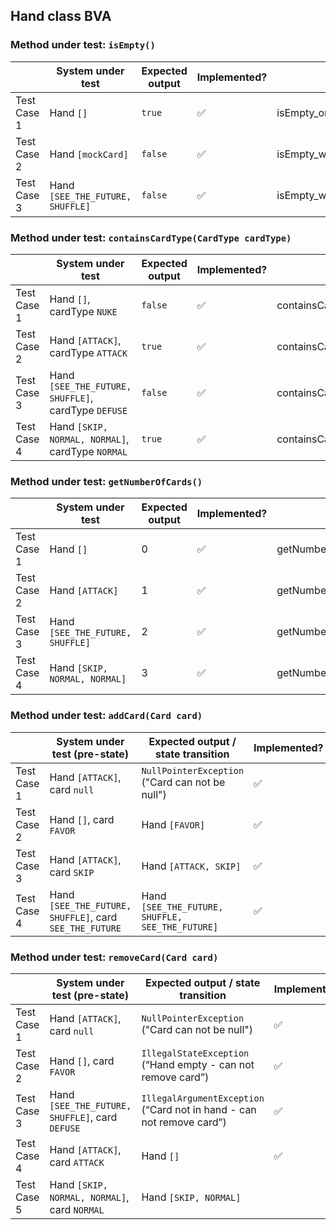 ## Hand class BVA

### Method under test: `isEmpty()`

|             | System under test                | Expected output | Implemented?       | Test name                               |
|-------------|----------------------------------|-----------------|--------------------|-----------------------------------------|
| Test Case 1 | Hand `[]`                        | `true`          | :white_check_mark: | isEmpty_onEmptyHand_returnsTrue         |
| Test Case 2 | Hand `[mockCard]`                | `false`         | :white_check_mark: | isEmpty_withOneCardInHand_returnsFalse  |
| Test Case 3 | Hand `[SEE_THE_FUTURE, SHUFFLE]` | `false`         | :white_check_mark: | isEmpty_withTwoCardsInHand_returnsFalse |

### Method under test: `containsCardType(CardType cardType)`

|             | System under test                                   | Expected output | Implemented?       | Test name                                             |
|-------------|-----------------------------------------------------|-----------------|--------------------|-------------------------------------------------------|
| Test Case 1 | Hand `[]`, cardType `NUKE`                          | `false`         | :white_check_mark: | containsCardType_onEmptyHand_returnsFalse             |
| Test Case 2 | Hand `[ATTACK]`, cardType `ATTACK`                  | `true`          | :white_check_mark: | containsCardType_withCardInHand_returnsTrue           |
| Test Case 3 | Hand `[SEE_THE_FUTURE, SHUFFLE]`, cardType `DEFUSE` | `false`         | :white_check_mark: | containsCardType_withTwoOtherCardsInHand_returnsFalse |
| Test Case 4 | Hand `[SKIP, NORMAL, NORMAL]`, cardType `NORMAL`    | `true`          | :white_check_mark: | containsCardType_withDuplicatesInHand_returnsTrue     |

### Method under test: `getNumberOfCards()`

|             | System under test                | Expected output | Implemented?       | Test name                                                       |
|-------------|----------------------------------|-----------------|--------------------|-----------------------------------------------------------------|
| Test Case 1 | Hand `[]`                        | 0               | :white_check_mark: | getNumberOfCards_onEmptyHand_returnsZero                        |
| Test Case 2 | Hand `[ATTACK]`                  | 1               | :white_check_mark: | getNumberOfCards_withOneCardInHand_returnsOne                   |
| Test Case 3 | Hand `[SEE_THE_FUTURE, SHUFFLE]` | 2               | :white_check_mark: | getNumberOfCards_withTwoCardsInHand_returnsTwo                  |
| Test Case 4 | Hand `[SKIP, NORMAL, NORMAL]`    | 3               | :white_check_mark: | getNumberOfCards_withThreeCardsInHandAndDuplicates_returnsThree |

### Method under test: `addCard(Card card)`

|             | System under test (pre-state)                           | Expected output / state transition               | Implemented?       | Test name                                       |
|-------------|---------------------------------------------------------|--------------------------------------------------|--------------------|-------------------------------------------------|
| Test Case 1 | Hand `[ATTACK]`, card `null`                            | `NullPointerException` ("Card can not be null")  | :white_check_mark: | addCard_withNullCard_throwsNullPointerException |
| Test Case 2 | Hand `[]`, card `FAVOR`                                 | Hand `[FAVOR]`                                   | :white_check_mark: | addCard_toEmptyHand_insertsCard                 |
| Test Case 3 | Hand `[ATTACK]`, card `SKIP`                            | Hand `[ATTACK, SKIP]`                            | :white_check_mark: | addCard_toHandWithOneCard_insertsCard           |
| Test Case 4 | Hand `[SEE_THE_FUTURE, SHUFFLE]`, card `SEE_THE_FUTURE` | Hand `[SEE_THE_FUTURE, SHUFFLE, SEE_THE_FUTURE]` | :white_check_mark: | addCard_toHandWithSameCard_insertsDuplicateCard |

### Method under test: `removeCard(Card card)`

|             | System under test (pre-state)                   | Expected output / state transition                                    | Implemented?       | Test name                                                   |
|-------------|-------------------------------------------------|-----------------------------------------------------------------------|--------------------|-------------------------------------------------------------|
| Test Case 1 | Hand `[ATTACK]`, card `null`                    | `NullPointerException`  ("Card can not be null")                      | :white_check_mark: | removeCard_withNullCard_throwsNullPointerException          |
| Test Case 2 | Hand `[]`, card `FAVOR`                         | `IllegalStateException` (“Hand empty - can not remove card”)          | :white_check_mark: | removeCard_withEmptyHand_throwsIllegalStateException        |
| Test Case 3 | Hand `[SEE_THE_FUTURE, SHUFFLE]`, card `DEFUSE` | `IllegalArgumentException` (“Card not in hand - can not remove card”) | :white_check_mark: | removeCard_withCardNotInHand_throwsIllegalArgumentException |
| Test Case 4 | Hand `[ATTACK]`, card `ATTACK`                  | Hand `[]`                                                             | :white_check_mark: | removeCard_withOneCardInHand_emptiesHand                    |
| Test Case 5 | Hand `[SKIP, NORMAL, NORMAL]`, card `NORMAL`    | Hand `[SKIP, NORMAL]`                                                 |                    |                                                             |